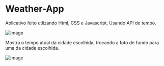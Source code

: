 # Weather-App


Aplicativo feito utlizando Html, CSS e Javascript, Usando API de tempo.




![image](https://user-images.githubusercontent.com/101607892/217712292-ad3be987-100a-462a-b930-135a71538bdf.png)


Mostra o tempo atual da cidade escolhida, trocando a foto de fundo para uma da cidade escolhida.

![image](https://user-images.githubusercontent.com/101607892/217712989-deec46c8-82a4-4584-964c-b3846a0fbb30.png)
